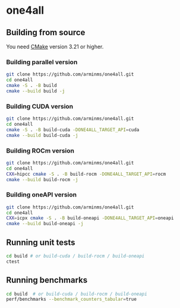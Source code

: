 # one4all
<!-- A framework to streamline developing for CUDA, ROCm and oneAPI at the same time. -->
## Building from source
You need [CMake](https://cmake.org/) version 3.21 or higher.

### Building parallel version
```bash
git clone https://github.com/arminms/one4all.git
cd one4all
cmake -S . -B build
cmake --build build -j
```
### Building CUDA version
```bash
git clone https://github.com/arminms/one4all.git
cd one4all
cmake -S . -B build-cuda -DONE4ALL_TARGET_API=cuda
cmake --build build-cuda -j
```
### Building ROCm version
```bash
git clone https://github.com/arminms/one4all.git
cd one4all
CXX=hipcc cmake -S . -B build-rocm -DONE4ALL_TARGET_API=rocm
cmake --build build-rocm -j
```
### Building oneAPI version
```bash
git clone https://github.com/arminms/one4all.git
cd one4all
CXX=icpx cmake -S . -B build-oneapi -DONE4ALL_TARGET_API=oneapi
cmake --build build-oneapi -j
```
## Running unit tests
```bash
cd build # or build-cuda / build-rocm / build-oneapi
ctest
```
## Running benchmarks
```bash
cd build  # or build-cuda / build-rocm / build-oneapi
perf/benchmarks --benchmark_counters_tabular=true
```

<!-- wget -qO- "https://cmake.org/files/v3.26/cmake-3.26.0-rc4-linux-x86_64.tar.gz" | tar --strip-components=1 -xz -C ~/.local
```
## Install oneAPI
```
ln -s ${PWD}/opt ~/opt
wget https://registrationcenter-download.intel.com/akdlm/irc_nas/19079/l_BaseKit_p_2023.0.0.25537_offline.sh
wget https://registrationcenter-download.intel.com/akdlm/irc_nas/19084/l_HPCKit_p_2023.0.0.25400_offline.sh
module load intel-opencl
sh ./l_BaseKit_p_2023.0.0.25537_offline.sh -a -c
sh ./l_HPCKit_p_2023.0.0.25400_offline.sh -a -c
sh oneapi-for-nvidia-gpus-2023.0.0-linux.sh --install-dir ~/opt/intel/oneapi
sh oneapi-for-amd-gpus-2023.0.0-linux.sh --install-dir ~/opt/intel/oneapi
patchelf --set-rpath /cvmfs/soft.computecanada.ca/easybuild/software/2020/Core/gcccore/9.3.0/lib64:/cvmfs/soft.computecanada.ca/gentoo/2020/lib64 /project/6004016/asobhani/opt/intel/oneapi/compiler/2023.0.0/linux/bin/sycl-ls
```

https://codeplay.com/portal/blogs/2022/12/16/bringing-nvidia-and-amd-support-to-oneapi.html

https://developer.codeplay.com/products/oneapi/nvidia/home/
https://developer.codeplay.com/products/oneapi/nvidia/2023.0.0/guides/get-started-guide-nvidia

https://developer.codeplay.com/products/oneapi/amd/home/
https://developer.codeplay.com/products/oneapi/amd/2023.0.0/guides/get-started-guide-amd.html

## Build on gra1339
```
CXX=/opt/rocm-5.4.0/bin/hipcc cmake -S . -B build -DTBB_INCLUDE_DIR=~/.local/include -DTBB_LIBRARY=~/.local/lib
``` -->

